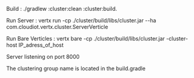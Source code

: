 
Build : ./gradlew :cluster:clean :cluster:build. 

Run Server : vertx run -cp ./cluster/build/libs/cluster.jar --ha com.cloudiot.vertx.cluster.ServerVerticle

Run Bare Verticles : vertx bare -cp ./cluster/build/libs/cluster.jar -cluster-host IP_adress_of_host

Server listening on port 8000

The clustering group name is located in the build.gradle
